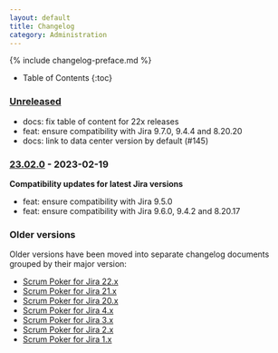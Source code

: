 ```yaml
---
layout: default
title: Changelog
category: Administration
---
```


{% include changelog-preface.md %}

* Table of Contents
{:toc}

### [Unreleased]

* docs: fix table of content for 22x releases
* feat: ensure compatibility with Jira 9.7.0, 9.4.4 and 8.20.20
* docs: link to data center version by default (#145)

### [23.02.0] - 2023-02-19

**Compatibility updates for latest Jira versions**

* feat: ensure compatibility with Jira 9.5.0
* feat: ensure compatibility with Jira 9.6.0, 9.4.2 and 8.20.17

### Older versions

Older versions have been moved into separate changelog documents grouped by their major version:

* [Scrum Poker for Jira 22.x](/changelog-22x)
* [Scrum Poker for Jira 21.x](/changelog-21x)
* [Scrum Poker for Jira 20.x](/changelog-20x)
* [Scrum Poker for Jira 4.x](/changelog-4x)
* [Scrum Poker for Jira 3.x](/changelog-3x)
* [Scrum Poker for Jira 2.x](/changelog-2x)
* [Scrum Poker for Jira 1.x](/changelog-1x)

[Unreleased]: https://github.com/codescape/jira-scrum-poker/compare/23.02.0...HEAD
[23.02.0]: https://github.com/codescape/jira-scrum-poker/compare/22.11.0...23.02.0
